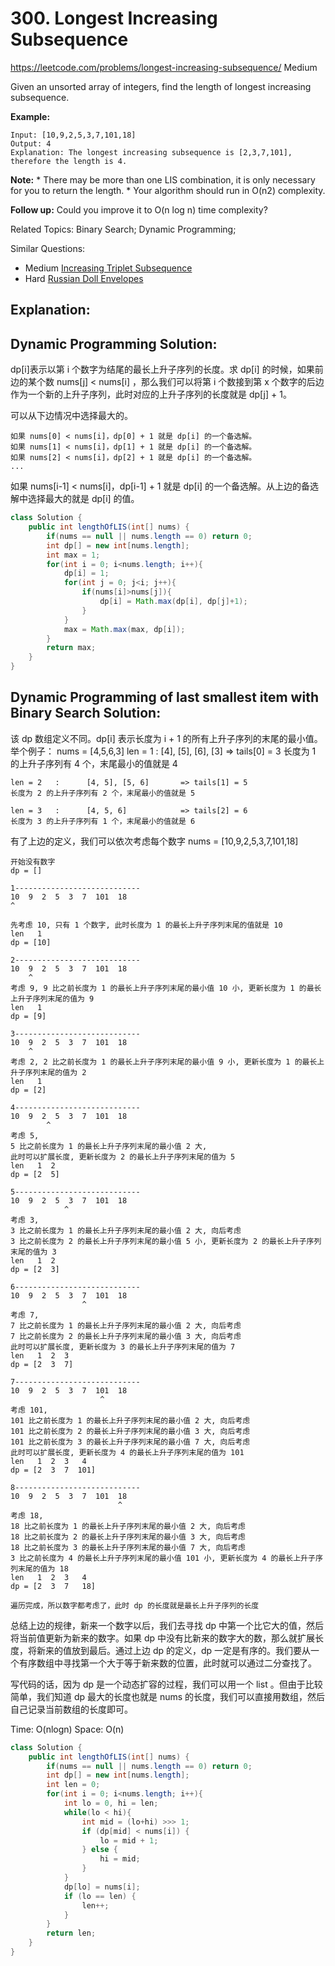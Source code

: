 # 300. Longest Increasing Subsequence
<https://leetcode.com/problems/longest-increasing-subsequence/>
Medium

Given an unsorted array of integers, find the length of longest increasing subsequence.

**Example:**

    Input: [10,9,2,5,3,7,101,18]
    Output: 4 
    Explanation: The longest increasing subsequence is [2,3,7,101], therefore the length is 4. 

**Note:**
    * There may be more than one LIS combination, it is only necessary for you to return the length.
    * Your algorithm should run in O(n2) complexity.

**Follow up:** Could you improve it to O(n log n) time complexity?

Related Topics: Binary Search; Dynamic Programming;

Similar Questions: 
* Medium [Increasing Triplet Subsequence](https://leetcode.com/problems/increasing-triplet-subsequence/)
* Hard [Russian Doll Envelopes](https://leetcode.com/problems/russian-doll-envelopes/)

## Explanation: 


## Dynamic Programming Solution: 

dp[i]表示以第 i 个数字为结尾的最长上升子序列的长度。求 dp[i] 的时候，如果前边的某个数 nums[j] < nums[i] ，那么我们可以将第 i 个数接到第 x 个数字的后边作为一个新的上升子序列，此时对应的上升子序列的长度就是 dp[j] + 1。

可以从下边情况中选择最大的。

    如果 nums[0] < nums[i]，dp[0] + 1 就是 dp[i] 的一个备选解。
    如果 nums[1] < nums[i]，dp[1] + 1 就是 dp[i] 的一个备选解。
    如果 nums[2] < nums[i]，dp[2] + 1 就是 dp[i] 的一个备选解。
    ...

如果 nums[i-1] < nums[i]，dp[i-1] + 1 就是 dp[i] 的一个备选解。从上边的备选解中选择最大的就是 dp[i] 的值。

```java
class Solution {
    public int lengthOfLIS(int[] nums) {
        if(nums == null || nums.length == 0) return 0;
        int dp[] = new int[nums.length];
        int max = 1;
        for(int i = 0; i<nums.length; i++){
            dp[i] = 1;
            for(int j = 0; j<i; j++){
                if(nums[i]>nums[j]){
                    dp[i] = Math.max(dp[i], dp[j]+1);
                }
            }
            max = Math.max(max, dp[i]);
        }
        return max;
    }
}
```


## Dynamic Programming of last smallest item with Binary Search Solution: 
该 dp 数组定义不同。dp[i] 表示长度为 i + 1 的所有上升子序列的末尾的最小值。举个例子：
    nums = [4,5,6,3]
    len = 1   :      [4], [5], [6], [3]   => tails[0] = 3
    长度为 1 的上升子序列有 4 个，末尾最小的值就是 4

    len = 2   :      [4, 5], [5, 6]       => tails[1] = 5
    长度为 2 的上升子序列有 2 个，末尾最小的值就是 5

    len = 3   :      [4, 5, 6]            => tails[2] = 6
    长度为 3 的上升子序列有 1 个，末尾最小的值就是 6

有了上边的定义，我们可以依次考虑每个数字
    nums = [10,9,2,5,3,7,101,18]

    开始没有数字
    dp = []

    1----------------------------
    10  9  2  5  3  7  101  18
    ^   

    先考虑 10, 只有 1 个数字, 此时长度为 1 的最长上升子序列末尾的值就是 10
    len   1
    dp = [10]

    2----------------------------
    10  9  2  5  3  7  101  18
        ^  
    考虑 9, 9 比之前长度为 1 的最长上升子序列末尾的最小值 10 小, 更新长度为 1 的最长上升子序列末尾的值为 9
    len   1
    dp = [9]    

    3----------------------------
    10  9  2  5  3  7  101  18
        ^  
    考虑 2, 2 比之前长度为 1 的最长上升子序列末尾的最小值 9 小, 更新长度为 1 的最长上升子序列末尾的值为 2
    len   1
    dp = [2]    

    4----------------------------
    10  9  2  5  3  7  101  18
            ^  
    考虑 5, 
    5 比之前长度为 1 的最长上升子序列末尾的最小值 2 大, 
    此时可以扩展长度, 更新长度为 2 的最长上升子序列末尾的值为 5
    len   1  2
    dp = [2  5]   

    5----------------------------
    10  9  2  5  3  7  101  18
                ^  
    考虑 3, 
    3 比之前长度为 1 的最长上升子序列末尾的最小值 2 大, 向后考虑
    3 比之前长度为 2 的最长上升子序列末尾的最小值 5 小, 更新长度为 2 的最长上升子序列末尾的值为 3
    len   1  2
    dp = [2  3]   

    6----------------------------
    10  9  2  5  3  7  101  18
                    ^  
    考虑 7, 
    7 比之前长度为 1 的最长上升子序列末尾的最小值 2 大, 向后考虑
    7 比之前长度为 2 的最长上升子序列末尾的最小值 3 大, 向后考虑
    此时可以扩展长度, 更新长度为 3 的最长上升子序列末尾的值为 7
    len   1  2  3
    dp = [2  3  7]  

    7----------------------------
    10  9  2  5  3  7  101  18
                        ^  
    考虑 101, 
    101 比之前长度为 1 的最长上升子序列末尾的最小值 2 大, 向后考虑
    101 比之前长度为 2 的最长上升子序列末尾的最小值 3 大, 向后考虑
    101 比之前长度为 3 的最长上升子序列末尾的最小值 7 大, 向后考虑
    此时可以扩展长度, 更新长度为 4 的最长上升子序列末尾的值为 101
    len   1  2  3   4
    dp = [2  3  7  101]  

    8----------------------------
    10  9  2  5  3  7  101  18
                            ^  
    考虑 18, 
    18 比之前长度为 1 的最长上升子序列末尾的最小值 2 大, 向后考虑
    18 比之前长度为 2 的最长上升子序列末尾的最小值 3 大, 向后考虑
    18 比之前长度为 3 的最长上升子序列末尾的最小值 7 大, 向后考虑
    3 比之前长度为 4 的最长上升子序列末尾的最小值 101 小, 更新长度为 4 的最长上升子序列末尾的值为 18
    len   1  2  3   4
    dp = [2  3  7   18] 

    遍历完成，所以数字都考虑了，此时 dp 的长度就是最长上升子序列的长度

总结上边的规律，新来一个数字以后，我们去寻找 dp 中第一个比它大的值，然后将当前值更新为新来的数字。如果 dp 中没有比新来的数字大的数，那么就扩展长度，将新来的值放到最后。通过上边 dp 的定义，dp 一定是有序的。我们要从一个有序数组中寻找第一个大于等于新来数的位置，此时就可以通过二分查找了。

写代码的话，因为 dp 是一个动态扩容的过程，我们可以用一个 list 。但由于比较简单，我们知道 dp 最大的长度也就是 nums 的长度，我们可以直接用数组，然后自己记录当前数组的长度即可。

Time: O(nlogn)
Space: O(n)

```java
class Solution {
    public int lengthOfLIS(int[] nums) {
        if(nums == null || nums.length == 0) return 0;
        int dp[] = new int[nums.length];
        int len = 0;
        for(int i = 0; i<nums.length; i++){
            int lo = 0, hi = len;
            while(lo < hi){
                int mid = (lo+hi) >>> 1;
                if (dp[mid] < nums[i]) {
                    lo = mid + 1;
                } else {
                    hi = mid;
                }
            }
            dp[lo] = nums[i];
            if (lo == len) {
                len++;
            }
        }
        return len;
    }
}
```